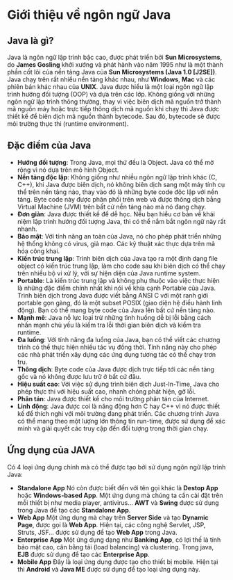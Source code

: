# Giới thiệu về ngôn ngữ Java

## Java là gì?

Java là ngôn ngữ lập trình bậc cao, được phát triển bởi **Sun Microsystems**, do **James Gosling** khởi xướng và phát hành vào năm 1995 như là một thành phần cốt lõi của nền tảng Java của **Sun Microsystems (Java 1.0 [J2SE])**. Java chạy trên rất nhiều nền tảng khác nhau, như **Windows**, **Mac** và các phiên bản khác nhau của **UNIX**. 
Java được hiểu là một loại ngôn ngữ lập trình hướng đối tượng (OOP) và dựa trên các lớp. Không giống với những ngôn ngữ lập trình thông thường, thay vì việc biên dịch mã nguồn trở thành mã nguồn máy hoặc trực tiếp thông dịch mã nguồn khi chạy thì Java được thiết kế để biên dịch mã nguồn thành bytecode. Sau đó, bytecode sẽ được môi trường thực thi (runtime environment).

## Đặc điểm của Java

- **Hướng đối tượng**: Trong Java, mọi thứ đều là Object. Java có thể mở rộng vì nó dựa trên mô hình Object.
- **Nền tảng độc lập**: Không giống như nhiều ngôn ngữ lập trình khác (C, C++), khi Java được biên dịch, nó không biên dịch sang một máy tính cụ thể trên nền tảng nào, thay vào đó là những byte code độc lập với nền tảng. Byte code này được phân phối trên web và được thông dịch bằng Virtual Machine (JVM) trên bất cứ nền tảng nào mà nó đang chạy.
- **Đơn giản**: Java được thiết kế để dễ học. Nếu bạn hiểu cơ bản về khái niệm lập trình hướng đối tượng Java, thì có thể nắm bắt ngôn ngữ này rất nhanh.
- **Bảo mật**: Với tính năng an toàn của Java, nó cho phép phát triển những hệ thống không có virus, giả mạo. Các kỹ thuật xác thực dựa trên mã hóa công khai.
- **Kiến trúc trung lập**: Trình biên dịch của Java tạo ra một định dạng file object có kiến trúc trung lập, làm cho code sau khi biên dịch có thể chạy trên nhiều bộ vi xử lý, với sự hiện diện của Java runtime system.
- **Portable**: Là kiến trúc trung lập và không phụ thuộc vào việc thực hiện là những đặc điểm chính nhất khi nói về khía cạnh Portable của Java. Trình biên dịch trong Java được viết bằng ANSI C với một ranh giới portable gọn gàng, đó là một subset POSIX (giao diện hệ điều hành linh động). Bạn có thể mang byte code của Java lên bất cứ nền tảng nào.
- **Mạnh mẽ**: Java nỗ lực loại trừ những tình huống dễ bị lỗi bằng cách nhấn mạnh chủ yếu là kiểm tra lỗi thời gian biên dịch và kiểm tra runtime.
- **Đa luồng**: Với tính năng đa luồng của Java, bạn có thể viết các chương trình có thể thực hiện nhiều tác vụ đồng thời. Tính năng này cho phép các nhà phát triển xây dựng các ứng dụng tương tác có thể chạy trơn tru.
- **Thông dịch**: Byte code của Java được dịch trực tiếp tới các nền tảng gốc và nó không được lưu trữ ở bất cứ đâu. 
- **Hiệu suất cao**: Với việc sử dụng trình biên dịch Just-In-Time, Java cho phép thực thi với hiệu suất cao, nhanh chóng phát hiện, gỡ lỗi.
- **Phân tán**: Java được thiết kế cho môi trường phân tán của Internet.
- **Linh động**: Java được coi là năng động hơn C hay C++ vì nó được thiết kế để thích nghi với môi trường đang phát triển. Các chương trình Java có thể mang theo một lượng lớn thông tin run-time, được sử dụng để xác minh và giải quyết các truy cập đến đối tượng trong thời gian chạy.

## Ứng dụng của JAVA

Có 4 loại ứng dụng chính mà có thể được tạo bởi sử dụng ngôn ngữ lập trình Java:

- **Standalone App**
Nó còn được biết đến với tên gọi khác là **Destop App** hoặc **Windows-based App**. Một ứng dụng mà chúng ta cần cài đặt trên mỗi thiết bị như media player, antivirus... **AWT** và **Swing** được sử dụng trong Java để tạo các **Standalone App**.
- **Web App**
Một ứng dụng mà chạy trên **Server Side** và tạo **Dynamic Page**, được gọi là **Web App**. Hiện tại, các công nghệ Servlet, JSP, Struts, JSF... được sử dụng để tạo **Web App** trong Java.
- **Enterprise App**
Một ứng dụng dạng như **Banking App**, có lợi thế là tính bảo mật cao, cân bằng tải (load balancing) và clustering. Trong java, **EJB** được sử dụng để tạo các **Enterprise App**.
- **Mobile App**
Đây là loại ứng dụng được tạo cho thiết bị mobile. Hiện tại thì **Android** và **Java ME** được sử dụng để tạo loại ứng dụng này.

